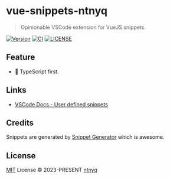 # vue-snippets-ntnyq

> Opinionable VSCode extension for VueJS snippets.

[![Version](https://img.shields.io/visual-studio-marketplace/v/ntnyq.vue-snippets-ntnyq)](https://marketplace.visualstudio.com/items/ntnyq.vue-snippets-ntnyq)
[![CI](https://github.com/ntnyq/vue-snippets-ntnyq/workflows/CI/badge.svg)](https://github.com/ntnyq/vue-snippets-ntnyq/actions)
[![LICENSE](https://img.shields.io/github/license/ntnyq/vue-snippets-ntnyq.svg)](https://github.com/ntnyq/vue-snippets-ntnyq/blob/main/LICENSE)

## Feature

- 🚦 TypeScript first.

## Links

- [VSCode Docs - User defined snippets](https://code.visualstudio.com/docs/editor/userdefinedsnippets)

## Credits

Snippets are generated by [Snippet Generator](https://snippet-generator.app) which is awesome.

## License

[MIT](./LICENSE) License © 2023-PRESENT [ntnyq](https://github.com/ntnyq)
